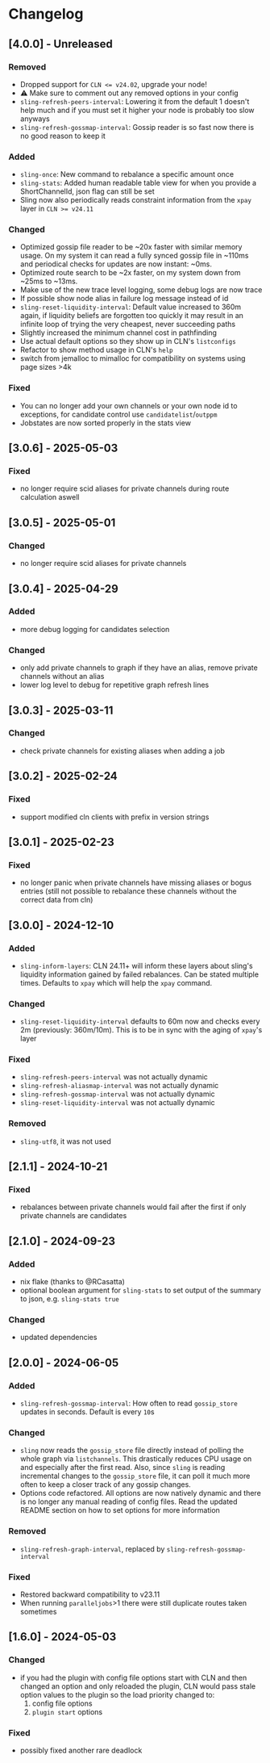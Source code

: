 # Changelog

## [4.0.0] - Unreleased

### Removed
- Dropped support for `CLN <= v24.02`, upgrade your node!
- :warning: Make sure to comment out any removed options in your config
- ``sling-refresh-peers-interval``: Lowering it from the default 1 doesn't help much and if you must set it higher your node is probably too slow anyways
- ``sling-refresh-gossmap-interval``: Gossip reader is so fast now there is no good reason to keep it

### Added
- `sling-once`: New command to rebalance a specific amount once
- `sling-stats`: Added human readable table view for when you provide a ShortChannelId, json flag can still be set
- Sling now also periodically reads constraint information from the ``xpay`` layer in ``CLN >= v24.11``

### Changed
- Optimized gossip file reader to be ~20x faster with similar memory usage. On my system it can read a fully synced gossip file in ~110ms and periodical checks for updates are now instant: ~0ms.
- Optimized route search to be ~2x faster, on my system down from ~25ms to ~13ms.
- Make use of the new trace level logging, some debug logs are now trace
- If possible show node alias in failure log message instead of id
- ``sling-reset-liquidity-interval``: Default value increased to 360m again, if liquidity beliefs are forgotten too quickly it may result in an infinite loop of trying the very cheapest, never succeeding paths
- Slightly increased the minimum channel cost in pathfinding
- Use actual default options so they show up in CLN's ``listconfigs``
- Refactor to show method usage in CLN's ``help``
- switch from jemalloc to mimalloc for compatibility on systems using page sizes >4k

### Fixed
- You can no longer add your own channels or your own node id to exceptions, for candidate control use ``candidatelist``/``outppm``
- Jobstates are now sorted properly in the stats view

## [3.0.6] - 2025-05-03

### Fixed
- no longer require scid aliases for private channels during route calculation aswell

## [3.0.5] - 2025-05-01

### Changed
- no longer require scid aliases for private channels

## [3.0.4] - 2025-04-29

### Added

- more debug logging for candidates selection

### Changed

- only add private channels to graph if they have an alias, remove private channels without an alias
- lower log level to debug for repetitive graph refresh lines

## [3.0.3] - 2025-03-11

### Changed

- check private channels for existing aliases when adding a job

## [3.0.2] - 2025-02-24

### Fixed

- support modified cln clients with prefix in version strings

## [3.0.1] - 2025-02-23

### Fixed

- no longer panic when private channels have missing aliases or bogus entries (still not possible to rebalance these channels without the correct data from cln)

## [3.0.0] - 2024-12-10

### Added

- ``sling-inform-layers``: CLN 24.11+ will inform these layers about sling's liquidity information gained by failed rebalances. Can be stated multiple times. Defaults to ``xpay`` which will help the ``xpay`` command.

### Changed

- ``sling-reset-liquidity-interval`` defaults to 60m now and checks every 2m (previously: 360m/10m). This is to be in sync with the aging of ``xpay``'s layer

### Fixed

- ``sling-refresh-peers-interval`` was not actually dynamic
- ``sling-refresh-aliasmap-interval`` was not actually dynamic
- ``sling-refresh-gossmap-interval`` was not actually dynamic
- ``sling-reset-liquidity-interval`` was not actually dynamic

### Removed

- ``sling-utf8``, it was not used

## [2.1.1] - 2024-10-21

### Fixed
- rebalances between private channels would fail after the first if only private channels are candidates

## [2.1.0] - 2024-09-23

### Added
- nix flake (thanks to @RCasatta)
- optional boolean argument for ``sling-stats`` to set output of the summary to json, e.g. ``sling-stats true``

### Changed
- updated dependencies

## [2.0.0] - 2024-06-05

### Added

- ``sling-refresh-gossmap-interval``: How often to read ``gossip_store`` updates in seconds. Default is every ``10``s

### Changed

- ``sling`` now reads the ``gossip_store`` file directly instead of polling the whole graph via ``listchannels``. This drastically reduces CPU usage on and especially after the first read. Also, since ``sling`` is reading incremental changes to the ``gossip_store`` file, it can poll it much more often to keep a closer track of any gossip changes.
- Options code refactored. All options are now natively dynamic and there is no longer any manual reading of config files. Read the updated README section on how to set options for more information

### Removed

- ``sling-refresh-graph-interval``, replaced by ``sling-refresh-gossmap-interval``

### Fixed

- Restored backward compatibility to v23.11
- When running ``paralleljobs``>1 there were still duplicate routes taken sometimes

## [1.6.0] - 2024-05-03

### Changed

- if you had the plugin with config file options start with CLN and then changed an option and only reloaded the plugin, CLN would pass stale option values to the plugin so the load priority changed to:
    1. config file options
    2. ``plugin start`` options

### Fixed

- possibly fixed another rare deadlock